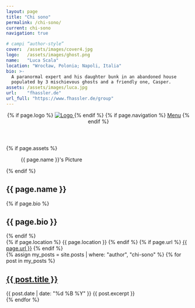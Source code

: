 ```yaml
---
layout: page
title: "Chi sono"
permalink: /chi-sono/
current: chi-sono
navigation: true

# campi “author‐style”
cover:  /assets/images/cover4.jpg
logo:   /assets/images/ghost.png
name:   "Luca Scala"
location: "Wrocław, Polonia; Napoli, Italia"
bio: >-
  A paranormal expert and his daughter bunk in an abandoned house
  populated by 3 mischievous ghosts and a friendly one, Casper.
assets: /assets/images/luca.jpg
url:    "fhassler.de"
url_full: "https://www.fhassler.de/group"
---
```


<!-- Featured header -->
<header
  class="main-header author-head{% if page.cover %} has-cover{% endif %}"
  {% if page.cover %}
    style="background-image:url({{ page.cover | relative_url }});"
  {% endif %}>
  <nav class="main-nav overlay clearfix">
    {% if page.logo %}
      <a class="blog-logo" href="{{ "/" | relative_url }}">
        <img src="{{ page.logo | relative_url }}" alt="Logo" />
      </a>
    {% endif %}
    {% if page.navigation %}
      <a class="menu-button icon-menu" href="#"><span class="word">Menu</span></a>
    {% endif %}
  </nav>
</header>

<!-- Author profile -->
<section class="author-profile inner">
  {% if page.assets %}
    <figure class="author-image">
      <div
        class="img"
        style="background-image:url({{ page.assets | relative_url }});">
        <span class="hidden">{{ page.name }}'s Picture</span>
      </div>
    </figure>
  {% endif %}
  <h1 class="author-title">{{ page.name }}</h1>
  {% if page.bio %}
    <div style="text-align: justify; text-justify: inter-word;">
      <h2 class="author-bio">{{ page.bio }}</h2>
    </div>
  {% endif %}
  <div class="author-meta">
    {% if page.location %}
      <span class="author-location icon-location">{{ page.location }}</span>
    {% endif %}
    {% if page.url %}
      <span class="author-link icon-link">
        <a href="{{ page.url_full }}">{{ page.url }}</a>
      </span>
    {% endif %}
  </div>
</section>

<!-- Eventuale lista post -->
<main id="content" class="content" role="main">
  {% assign my_posts = site.posts | where: "author", "chi-sono" %}
  {% for post in my_posts %}
    <article class="post">
      <h2><a href="{{ post.url | relative_url }}">{{ post.title }}</a></h2>
      <time datetime="{{ post.date | date_to_xmlschema }}">
        {{ post.date | date: "%d %B %Y" }}
      </time>
      {{ post.excerpt }}
    </article>
  {% endfor %}
</main>
